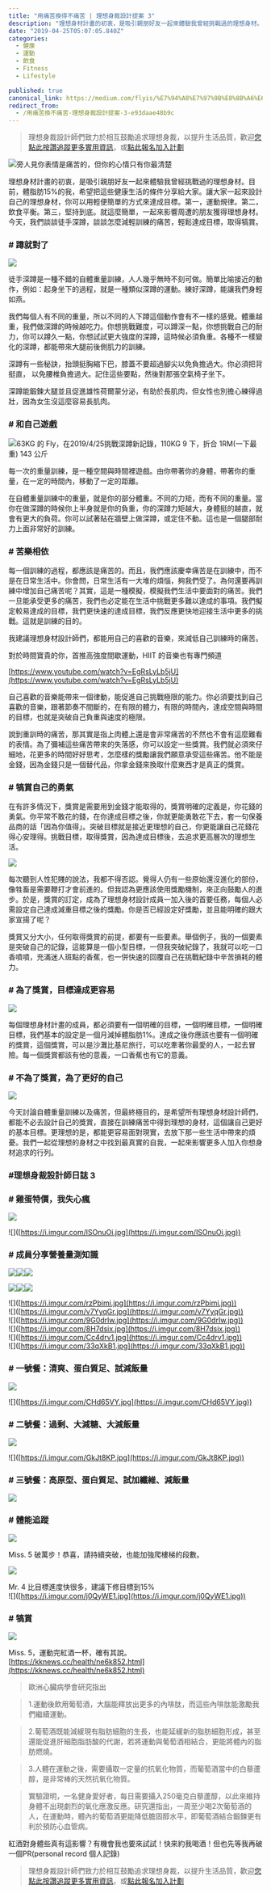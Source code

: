 ```yaml
---
title: "用痛苦換得不痛苦 | 理想身裁設計提案 3"
description: "理想身材計畫的初衷，是吸引親朋好友一起來體驗我曾經挑戰過的理想身材。目前，體脂肪15%的我，希望把這些健康生活的條件分享給大家。讓大家一起來設計自己的理想身材，你可以用輕便簡單的方式來達成目標。第一，運動規律。第二，飲食平衡。第三，堅持到底。就這麼簡單，一起來影響周遭的朋友獲得理想身材。今天，我們談談徒手深蹲，談談怎麼減輕訓練的痛苦，輕鬆達成目標，取得犒賞。…"
date: "2019-04-25T05:07:05.840Z"
categories: 
  - 健康
  - 運動
  - 飲食
  - Fitness
  - Lifestyle

published: true
canonical_link: https://medium.com/flyis/%E7%94%A8%E7%97%9B%E8%8B%A6%E6%8F%9B%E4%B8%8D%E7%97%9B%E8%8B%A6-%E7%90%86%E6%83%B3%E8%BA%AB%E8%A3%81%E8%A8%AD%E8%A8%88%E6%8F%90%E6%A1%88-3-e93daae48b9c
redirect_from:
  - /用痛苦換不痛苦-理想身裁設計提案-3-e93daae48b9c
---
```


> 理想身裁設計師們致力於相互鼓勵追求理想身裁，以提升生活品質，歡迎[您點此按讚追蹤更多實用資訊](https://flyis.me/fffb)，或[點此報名加入計劃](https://flyis.me/joinfit)

![旁人見你表情是痛苦的，但你的心情只有你最清楚](./asset-1.jpeg)

理想身材計畫的初衷，是吸引親朋好友一起來體驗我曾經挑戰過的理想身材。目前，體脂肪15%的我，希望把這些健康生活的條件分享給大家。讓大家一起來設計自己的理想身材，你可以用輕便簡單的方式來達成目標。第一，運動規律。第二，飲食平衡。第三，堅持到底。就這麼簡單，一起來影響周遭的朋友獲得理想身材。今天，我們談談徒手深蹲，談談怎麼減輕訓練的痛苦，輕鬆達成目標，取得犒賞。

### \# 蹲就對了

![](./asset-2.png)

徒手深蹲是一種不錯的自體重量訓練，人人幾乎無時不刻可做。簡單比喻接近的動作，例如：起身坐下的過程，就是一種類似深蹲的運動。練好深蹲，能讓我們身輕如燕。

我們每個人有不同的重量，所以不同的人下蹲這個動作會有不一樣的感覺。體重越重，我們做深蹲的時候越吃力。你想挑戰難度，可以蹲深一點，你想挑戰自己的耐力，你可以蹲久一點，你想試試更大強度的深蹲，這時候必須負重。各種不一樣變化的深蹲，都能帶來大腿前後側肌力的訓練。

深蹲有一些秘訣，抬頭挺胸縮下巴，膝蓋不要超過腳尖以免負擔過大。你必須把背挺直， 以免腰椎負擔過大。記住這些要點，然後對那張空氣椅子坐下。

深蹲能鍛鍊大腿並且促進雄性荷爾蒙分泌，有助於長肌肉，但女性也別擔心練得過壯，因為女生沒這麼容易長肌肉。

### \# 和自己遊戲

![63KG 的 Fly，在2019/4/25挑戰深蹲新記錄，110KG 9 下，折合 1RM(一下最重) 143 公斤](./asset-3.png)

每一次的重量訓練，是一種空間與時間裡遊戲。由你帶著你的身體，帶著你的重量，在一定的時間內，移動了一定的距離。

在自體重量訓練中的重量，就是你的部分體重。不同的力矩，而有不同的重量。當你在做深蹲的時候你上半身就是你的負重，你的深蹲力矩越大，身體挺的越直，就會有更大的負荷。你可以試著貼在牆壁上做深蹲，或定住不動。這也是一個腿部耐力上面非常好的訓練。

### \# 苦樂相依

每一個訓練的過程，都應該是痛苦的。而且，我們應該慶幸痛苦是在訓練中，而不是在日常生活中。你會問，日常生活有一大堆的煩惱，夠我們受了。為何還要再訓練中增加自己痛苦呢？其實，這是一種模擬，模擬我們生活中要面對的痛苦。我們一旦能承受更多的痛苦，我們也必定能在生活中挑戰更多難以達成的事項。我們擬定較易達成的目標，我們更快速的達成目標，我們反應更快地迎接生活中更多的挑戰。這就是訓練的目的。

我建議理想身材設計師們，都能用自己的喜歡的音樂，來減低自己訓練時的痛苦。

對於時間寶貴的你，首推高強度間歇運動，HIIT 的音樂也有專門頻道

[https://www.youtube.com/watch?v=EgRsLyLb5jU](https://www.youtube.com/watch?v=EgRsLyLb5jU)

自己喜歡的音樂能帶來一個律動，能促進自己挑戰極限的能力。你必須要找到自己喜歡的音樂，跟著節奏不間斷的，在有限的體力，有限的時間內，達成空間與時間的目標，也就是突破自己負重與速度的極限。

說到重訓時的痛苦，那其實是指上肉體上還是會非常痛苦的不然也不會有這麼難看的表情。為了彌補這些痛苦帶來的失落感，你可以設定一些獎賞。我們就必須來仔細地，花更多的時間好好思考，怎麼樣的獎勵讓我們願意承受這些痛苦。他不能是金錢，因為金錢只是一個替代品，你拿金錢來換取什麼東西才是真正的獎賞。

### \# 犒賞自己的勇氣

在有許多情況下，獎賞是需要用到金錢才能取得的，獎賞明確的定義是，你花錢的勇氣。你平常不敢花的錢，在你達成目標之後，你就更能勇敢花下去，套一句保養品商的話「因為你值得」。突破目標就是接近更理想的自己，你更能讓自己花錢花得心安理得。挑戰目標，取得獎賞，因為達成目標後，去追求更高層次的理想生活。

![](./asset-4.jpeg)

每次聽到人性犯賤的說法，我都不得否認。覺得人仍有一些原始還沒進化的部份，像牲畜是需要鞭打才會前進的。但我認為更應該使用獎勵機制，來正向鼓勵人的進步。於是，獎賞的訂定，成為了理想身材設計成員一加入後的首要任務，每個人必需設定自己達成減重目標之後的獎勵。你是否已經設定好獎勵，並且能明確的跟大家宣揚了呢？

獎賞又分大小，任何取得獎賞的前提，都要有一些要素。舉個例子，我的一個要素是突破自己的記錄，這能算是一個小型目標，一但我突破紀錄了，我就可以吃一口香噴噴，充滿迷人斑點的香蕉，也一併快速的回覆自己在挑戰紀錄中辛苦損耗的體力。

### \# 為了獎賞，目標達成更容易

![](./asset-5.jpeg)

每個理想身材計畫的成員，都必須要有一個明確的目標，一個明確目標，一個明確目標，我們基本的設定是一個月減掉體脂肪1%。達成之後你應該也要有一個明確的獎賞，這個獎賞，可以是沙灘比基尼旅行，可以吃牽著你最愛的人，一起去冒險。每一個獎賞都該有他的意義，一口香蕉也有它的意義。

### \# 不為了獎賞，為了更好的自己

![](./asset-6.jpeg)

今天討論自體重量訓練以及痛苦，但最終極目的，是希望所有理想身材設計師們，都能不必去設計自己的獎賞，直接在訓練痛苦中得到理想的身材，這個讓自己更好的基本目標。更理想的是，都能更容易面對現實，去放下那一些生活中帶來的煩憂。我們一起從理想的身材之中找到最真實的自我，一起來影響更多人加入你想身材追求的行列。

### #理想身裁設計師日誌 3

### \# 雞蛋特價，我失心瘋

![](./asset-7.jpeg)

!\[\]([https://i.imgur.com/lSOnuOi.jpg](https://i.imgur.com/lSOnuOi.jpg))

### \# 成員分享營養量測知識

![](./asset-8.jpeg)![](./asset-9.jpeg)![](./asset-10.jpeg)

![](./asset-11.jpeg)![](./asset-12.jpeg)![](./asset-13.jpeg)

!\[\]([https://i.imgur.com/rzPbimi.jpg](https://i.imgur.com/rzPbimi.jpg))  
!\[\]([https://i.imgur.com/v7YyqGr.jpg](https://i.imgur.com/v7YyqGr.jpg))  
!\[\]([https://i.imgur.com/9G0drIw.jpg](https://i.imgur.com/9G0drIw.jpg))  
!\[\]([https://i.imgur.com/8H7dsix.jpg](https://i.imgur.com/8H7dsix.jpg))  
!\[\]([https://i.imgur.com/Cc4drv1.jpg](https://i.imgur.com/Cc4drv1.jpg))  
!\[\]([https://i.imgur.com/33qXkB1.jpg](https://i.imgur.com/33qXkB1.jpg))

### \# 一號餐：清爽、蛋白質足、試減飯量

![](./asset-14.jpeg)

!\[\]([https://i.imgur.com/CHd65VY.jpg](https://i.imgur.com/CHd65VY.jpg))

### \# 二號餐：過剩、大減糖、大減飯量

![](./asset-15.jpeg)

!\[\]([https://i.imgur.com/GkJt8KP.jpg](https://i.imgur.com/GkJt8KP.jpg))

### \# 三號餐：高原型、蛋白質足、試加纖維、減飯量

![](./asset-16.jpeg)

### \# 體能追蹤

![](./asset-17.jpeg)

Miss. 5 破萬步！恭喜，請持續突破，也能加強爬樓梯的段數。

![](./asset-18.jpeg)

Mr. 4 比目標進度快很多，建議下修目標到15%  
!\[\]([https://i.imgur.com/j0QyWE1.jpg](https://i.imgur.com/j0QyWE1.jpg))

### \# 犒賞

![](./asset-19.jpeg)

Miss. 5，運動完紅酒一杯，確有其說。  
[https://kknews.cc/health/ne6k852.html](https://kknews.cc/health/ne6k852.html)

> 歐洲心臟病學會研究指出

> 1.運動後飲用葡萄酒，大腦能釋放出更多的內啡肽，而這些內啡肽能激勵我們繼續運動。

> 2.葡萄酒既能減緩現有脂肪細胞的生長，也能延緩新的脂肪細胞形成，甚至還能促進肝細胞脂肪酸的代謝，若將運動與葡萄酒相結合，更能將體內的脂肪燃燒。

> 3.人體在運動之後，需要攝取一定量的抗氧化物質，而葡萄酒當中的白藜蘆醇，是非常棒的天然抗氧化物質。

> 實驗證明，一名健身愛好者，每日需要攝入250毫克白藜蘆醇，以此來維持身體不出現劇烈的氧化應激反應。研究還指出，一周至少喝2次葡萄酒的人，在運動時，體內的葡萄酒更能降低膽固醇水平，即葡萄酒結合鍛鍊更有利於預防心血管病。

紅酒對身體些真有這影響？有機會我也要來試試！快來約我喝酒！但也先等我再破一個PR(personal record 個人記錄)

> 理想身裁設計師們致力於相互鼓勵追求理想身裁，以提升生活品質，歡迎[您點此按讚追蹤更多實用資訊](https://flyis.me/fffb)，或[點此報名加入計劃](https://flyis.me/joinfit)
